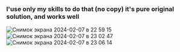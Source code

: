 ### I'use only my skills to do that (no copy) it's pure original solution, and works well
![Снимок экрана 2024-02-07 в 22 59 15](https://github.com/goderxxa/DateCalendar/assets/35173779/7c14af4a-3db4-495b-b41d-a6c218035149)
![Снимок экрана 2024-02-07 в 23 02 47](https://github.com/goderxxa/DateCalendar/assets/35173779/df69ac57-e6c6-4da8-a57b-130684a2451d)
![Снимок экрана 2024-02-07 в 23 06 14](https://github.com/goderxxa/DateCalendar/assets/35173779/92a2ed02-f226-4fdf-9087-5e4441f592ba)
